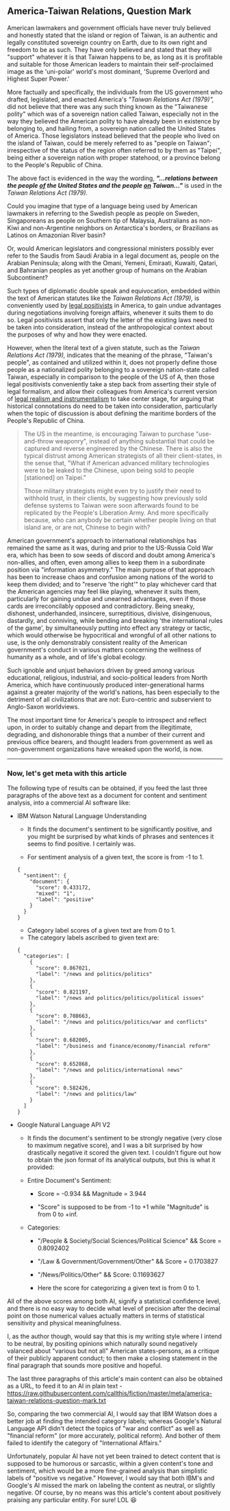 ## America-Taiwan Relations, Question Mark 

American lawmakers and government officials have never truly believed and honestly stated that the island or region of Taiwan, is an authentic and legally constituted sovereign country on Earth, due to its own right and freedom to be as such. They have only believed and stated that they will "support" whatever it is that Taiwan happens to be, as long as it is profitable and suitable for those American leaders to maintain their self-proclaimed image as the 'uni-polar' world's most dominant, 'Supreme Overlord and Highest Super Power.'  

More factually and specifically, the individuals from the US government who drafted, legislated, and enacted America's *"Taiwan Relations Act (1979)",* did not believe that there was any such thing known as the "Taiwanese polity" which was of a sovereign nation called Taiwan, especially not in the way they believed the American polity to have already been in existence by belonging to, and hailing from, a sovereign nation called the United States of America. Those legislators instead believed that the people who lived on the island of Taiwan, could be merely referred to as "people on Taiwan"; irrespective of the status of the region often referred to by them as "Taipei", being either a sovereign nation with proper statehood, or a province belong to the People's Republic of China. 

The above fact is evidenced in the way the wording, ***"...relations between the people <ins>of</ins> the United States and the people <ins>on</ins> Taiwan..."*** is used in the *Taiwan Relations Act (1979).* 

Could you imagine that type of a language being used by American lawmakers in referring to the Swedish people as people on Sweden, Singaporeans as people on Southern tip of Malaysia, Australians as non-Kiwi and non-Argentine neighbors on Antarctica's borders, or Brazilians as Latinos on Amazonian River basin? 

Or, would American legislators and congressional ministers possibly ever refer to the Saudis from Saudi Arabia in a legal document as, people on the Arabian Peninsula; along with the Omani, Yemeni, Emiraati, Kuwaiti, Qatari, and Bahranian peoples as yet another group of humans on the Arabian Subcontinent? 

Such types of diplomatic double speak and equivocation, embedded within the text of American statutes like the *Taiwan Relations Act (1979),* is conveniently used by [legal positivists](https://en.wikipedia.org/wiki/Legal_positivism) in America, to gain undue advantages during negotiations involving foreign affairs, whenever it suits them to do so. Legal positivists assert that only the letter of the existing laws need to be taken into consideration, instead of the anthropological context about the purposes of why and how they were enacted. 

However, when the literal text of a given statute, such as the *Taiwan Relations Act (1979),* indicates that the meaning of the phrase, "Taiwan's people", as contained and utilized within it, does not properly define those people as a nationalized polity belonging to a sovereign nation-state called Taiwan, especially in comparison to the people of the US of A, then those legal positivists conveniently take a step back from asserting their style of legal formalism, and allow their colleagues from America's current version of [legal realism and instrumentalism](https://en.wikipedia.org/wiki/Legal_formalism#Comparison_to_legal_instrumentalism) to take center stage, for arguing that historical connotations do need to be taken into consideration, particularly when the topic of discussion is about defining the maritime borders of the People's Republic of China. 


>The US in the meantime, is encouraging Taiwan to purchase "use-and-throw weaponry", instead of anything substantial that could be captured and reverse engineered by the Chinese. There is also the typical distrust among American strategists of all their client-states, in the sense that, "What if American advanced military technologies were to be leaked to the Chinese, upon being sold to people [stationed] on Taipei." 
>
>Those military strategists might even try to justify their need to withhold trust, in their clients, by suggesting how previously sold defense systems to Taiwan were soon afterwards found to be replicated by the People's Liberation Army. And more specifically because, who can anybody be certain whether people living on that island are, or are not, Chinese to begin with?

American government's approach to international relationships has remained the same as it was, during and prior to the US-Russia Cold War era, which has been to sow seeds of discord and doubt among America's non-allies, and often, even among allies to keep them in a subordinate position via "information asymmetry." The main purpose of that approach has been to increase chaos and confusion among nations of the world to keep them divided; and to "reserve 'the right'" to play whichever card that the American agencies may feel like playing, whenever it suits them, particularly for gaining undue and unearned advantages, even if those cards are irreconcilably opposed and contradictory. Being sneaky, dishonest, underhanded, insincere, surreptitious, divisive, disingenuous, dastardly, and conniving, while bending and breaking 'the international rules of the game', by simultaneously putting into effect any strategy or tactic, which would otherwise be hypocritical and wrongful of all other nations to use, is the only demonstrably consistent reality of the American government's conduct in various matters concerning the wellness of humanity as a whole, and of life's global ecology. 

Such ignoble and unjust behaviors driven by greed among various educational, religious, industrial, and socio-political leaders from North America, which have continuously produced inter-generational harms against a greater majority of the world's nations, has been especially to the detriment of all civilizations that are not: Euro-centric and subservient to Anglo-Saxon worldviews. 

The most important time for America's people to introspect and reflect upon, in order to suitably change and depart from the illegitimate, degrading, and dishonorable things that a number of their current and previous office bearers, and thought leaders from government as well as non-government organizations have wreaked upon the world, is now. 


---

### Now, let's get meta with this article 

The following type of results can be obtained, if you feed the last three paragraphs of the above text as a document for content and sentiment analysis, into a commercial AI software like: 

- IBM Watson Natural Language Understanding 

    - It finds the document's sentiment to be significantly positive, and you might be surprised by what kinds of phrases and sentences it seems to find positive. I certainly was. 
	
	- For sentiment analysis of a given text, the score is from -1 to 1.
	
	```
	{
	  "sentiment": {
		"document": {
		  "score": 0.433172,
		  "mixed": "1",
		  "label": "positive"
		}
	  }
	}
	```
	
    - Category label scores of a given text are from 0 to 1.
    - The category labels ascribed to given text are: 
    
    ```
	{
	  "categories": [
		{
		  "score": 0.867021,
		  "label": "/news and politics/politics"
		},
		{
		  "score": 0.821197,
		  "label": "/news and politics/politics/political issues"
		},
		{
		  "score": 0.708663,
		  "label": "/news and politics/politics/war and conflicts"
		},
		{
		  "score": 0.682005,
		  "label": "/business and finance/economy/financial reform"
		},
		{
		  "score": 0.652868,
		  "label": "/news and politics/international news"
		},
		{
		  "score": 0.582426,
		  "label": "/news and politics/law"
		}
	  ]
	}
	```

- Google Natural Language API V2

    - It finds the document's sentiment to be strongly negative (very close to maximum negative score), and I was a bit surprised by how drastically negative it scored the given text. I couldn't figure out how to obtain the json format of its analytical outputs, but this is what it provided: 
	
	- Entire Document's Sentiment: 
	
	  - Score = -0.934 && Magnitude = 3.944
	  
	  - "Score" is supposed to be from -1 to +1 while "Magnitude" is from 0 to +inf. 
	
	- Categories: 
	
	  - "/People & Society/Social Sciences/Political Science" && Score = 0.8092402
	  
	  - "/Law & Government/Government/Other" && Score = 0.1703827
	  
	  - "/News/Politics/Other" && Score: 0.11693627
	  
	  - Here the score for categorizing a given text is from 0 to 1.


All of the above scores among both AI, signify a statistical confidence level, and there is no easy way to decide what level of precision after the decimal point on those numerical values actually matters in terms of statistical sensitivity and physical meaningfulness. 

I, as the author though, would say that this is my writing style where I intend to be neutral, by positing opinions which naturally sound negatively valanced about "various but not all" American states-persons, as a critique of their publicly apparent conduct; to then make a closing statement in the final paragraph that sounds more positive and hopeful. 

The last three paragraphs of this article's main content can also be obtained as a URL, to feed it to an AI in plain text - https://raw.githubusercontent.com/callthis/fiction/master/meta/america-taiwan-relations-question-mark.txt 

So, comparing the two commercial AI, I would say that IBM Watson does a better job at finding the intended category labels; whereas Google's Natural Language API didn't detect the topics of "war and conflict" as well as "financial reform" (or more accurately, political reform). And bother of them failed to identify the category of "International Affairs." 

Unfortunately, popular AI have not yet been trained to detect content that is supposed to be humorous or sarcastic, within a given content's tone and sentiment, which would be a more fine-grained analysis than simplistic labels of "positive vs negative." However, I would say that both IBM's and Google's AI missed the mark on labeling the content as neutral, or slightly negative. Of course, by no means was this article's content about positively praising any particular entity. For sure! LOL :laughing:  